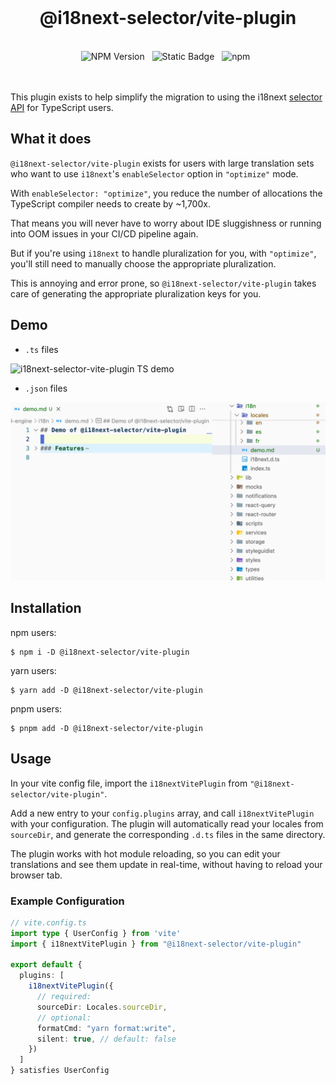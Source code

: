 <br>
<h1 align="center">@i18next-selector/vite-plugin</h1>
<br>

<div align="center">
  <img alt="NPM Version" src="https://img.shields.io/npm/v/%40i18next-selector%2Fvite-plugin?style=flat-square&logo=npm&label=npm&color=blue">
  &nbsp;
  <img alt="Static Badge" src="https://img.shields.io/badge/license-MIT-a094a2?style=flat-square">
  &nbsp;
  <img alt="npm" src="https://img.shields.io/npm/dt/@i18next-selector/vite-plugin?style=flat-square">
  &nbsp;
</div>

<br>
<br>

This plugin exists to help simplify the migration to using the i18next [selector API](https://github.com/i18next/i18next/pull/2322) for TypeScript users.

## What it does

`@i18next-selector/vite-plugin` exists for users with large translation sets who want to use `i18next`'s `enableSelector` option in `"optimize"` mode.

With `enableSelector: "optimize"`, you reduce the number of allocations the TypeScript compiler needs to create by ~1,700x. 

That means you will never have to worry about IDE sluggishness or running into OOM issues in your CI/CD pipeline again.

But if you're using `i18next` to handle pluralization for you, with `"optimize"`, you'll still need to manually choose the appropriate pluralization.

This is annoying and error prone, so `@i18next-selector/vite-plugin` takes care of generating the appropriate pluralization keys for you.

## Demo

- `.ts` files

![i18next-selector-vite-plugin TS demo](https://github.com/ahrjarrett/i18next-selector/blob/main/bin/assets/i18next-selector-vite-plugin-ts.gif)

- `.json` files

![i18next-selector-vite-plugin JSON demo](https://github.com/ahrjarrett/i18next-selector/blob/main/bin/assets/i18next-selector-vite-plugin-json.gif)

## Installation

npm users:

```shell
$ npm i -D @i18next-selector/vite-plugin
```

yarn users:

```shell
$ yarn add -D @i18next-selector/vite-plugin
```

pnpm users:

```shell
$ pnpm add -D @i18next-selector/vite-plugin
```

## Usage

In your vite config file, import the `i18nextVitePlugin` from `"@i18next-selector/vite-plugin"`.

Add a new entry to your `config.plugins` array, and call `i18nextVitePlugin` with your configuration.
The plugin will automatically read your locales from `sourceDir`, and generate the corresponding `.d.ts`
files in the same directory.

The plugin works with hot module reloading, so you can edit your translations and see them update
in real-time, without having to reload your browser tab.

### Example Configuration

```typescript
// vite.config.ts
import type { UserConfig } from 'vite'
import { i18nextVitePlugin } from "@i18next-selector/vite-plugin"

export default {
  plugins: [
    i18nextVitePlugin({
      // required:
      sourceDir: Locales.sourceDir,
      // optional:
      formatCmd: "yarn format:write",
      silent: true, // default: false
    })
  ]
} satisfies UserConfig
```
